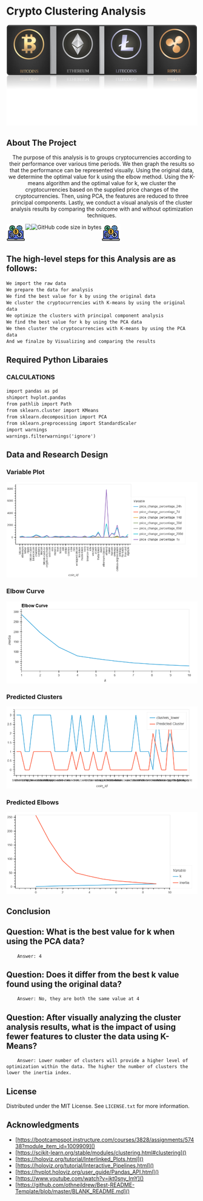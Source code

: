 # Crypto Clustering Analysis

<!-- Improved compatibility of back to top link: See: https://github.com/othneildrew/Best-README-Template/pull/73 -->
<a name=" Rental-Market-Data-San-Fran"></a>
<img src="https://github.com/Nievz/Crypto_Clustering/blob/main/Images/coins.png">

<!-- ABOUT THE PROJECT -->
## About The Project

  <p align="center"> 
    The purpose of this analysis is to groups cryptocurrencies according to their performance over various time periods. We then graph the results so that the performance can be represented visually. Using the original data, we determine the optimal value for k using the elbow method. Using the K-means algorithm and the optimal value for k, we cluster the cryptocurrencies based on the supplied price changes of the cryptocurrencies. Then, using PCA, the features are reduced to three principal components. Lastly, we conduct a visual analysis of the cluster analysis results by comparing the outcome with and without optimization techniques. 
  </p>

  <p align="center" style="display: flex;" >
<img src="https://github.com/Nievz/Crypto_Clustering/blob/main/Images/cryptocurrency.png" alt="Logo" width="50" height="50">  
<img src="https://img.shields.io/npm/l/express" />
<img alt="GitHub code size in bytes" src="https://img.shields.io/github/languages/code-size/tyleradammartinez/SIG-Dashboard-Application" />
    <img src="https://github.com/Nievz/Crypto_Clustering/blob/main/Images/cryptocurrency.png" alt="Logo" width="50" height="50"> 
</p>


## The high-level steps for this Analysis are as follows:
`We import the raw data` <br>
`We prepare the data for analysis`<br>
`We find the best value for k by using the original data` <br>
`We cluster the cryptocurrencies with K-means by using the original data` <br>
`We optimize the clusters with principal component analysis` <br>
`We find the best value for k by using the PCA data` <br>
`We then cluster the cryptocurrencies with K-means by using the PCA data` <br>
`And we finalze by Visualizing and comparing the results` <br>
    
## Required Python Libaraies

### CALCULATIONS
`import pandas as pd` <br>
`shimport hvplot.pandas`<br>
`from pathlib import Path` <br>
`from sklearn.cluster import KMeans` <br>
`from sklearn.decomposition import PCA` <br>
`from sklearn.preprocessing import StandardScaler` <br>
`import warnings` <br>
`warnings.filterwarnings('ignore')` <br>

<!-- GETTING STARTED -->
## Data and Research Design

### Variable Plot

  <p align="center">
  </p>

<img src="https://github.com/Nievz/Crypto_Clustering/blob/main/Images/Variable%20plot.png"> 

### Elbow Curve

  <p align="center">
  </p>

<img src="https://github.com/Nievz/Crypto_Clustering/blob/main/Images/Elbow%20Curve.png"> 

### Predicted Clusters

  <p align="center">
  </p>

<img src="https://github.com/Nievz/Crypto_Clustering/blob/main/Images/predicted%20cluster.png"> 

### Predicted Elbows

  <p align="center">
  </p>

<img src="https://github.com/Nievz/Crypto_Clustering/blob/main/Images/predicted%20elbow.png"> 

## Conclusion

  <p align="center">
    
  ## Question: What is the best value for k when using the PCA data?
        Answer: 4

  ## Question: Does it differ from the best k value found using the original data?
        Answer: No, they are both the same value at 4
 
 ## Question: After visually analyzing the cluster analysis results, what is the impact of using fewer features to cluster the data using K-Means?

        Answer: Lower number of clusters will provide a higher level of optimization within the data. The higher the number of clusters the lower the inertia index.

  </p>

<!-- LICENSE -->
## License

Distributed under the MIT License. See `LICENSE.txt` for more information.

<!-- ACKNOWLEDGMENTS -->
## Acknowledgments

* [https://bootcampspot.instructure.com/courses/3828/assignments/57438?module_item_id=1009909]()
* [https://scikit-learn.org/stable/modules/clustering.html#clustering]()
* [https://holoviz.org/tutorial/Interlinked_Plots.html]()
* [https://holoviz.org/tutorial/Interactive_Pipelines.html]()
* [https://hvplot.holoviz.org/user_guide/Pandas_API.html]()
* [https://www.youtube.com/watch?v=ikt0sny_ImY]()
* [https://github.com/othneildrew/Best-README-Template/blob/master/BLANK_README.md]()
  
  
